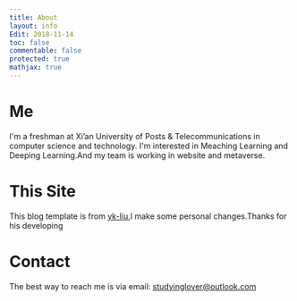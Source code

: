 ```yaml
---
title: About
layout: info
Edit: 2018-11-14
toc: false
commentable: false
protected: true
mathjax: true
---
```


# Me

I'm a freshman at Xi’an University of Posts & Telecommunications in computer science and technology.
I'm interested in Meaching Learning and Deeping Learning.And my team is working in website and metaverse.

# This Site

This blog template is from <a href="https://yk-liu.github.io/">yk-liu</a>,I make some personal changes.Thanks for his developing


# Contact

The best way to reach me is via email: studyinglover@outlook.com